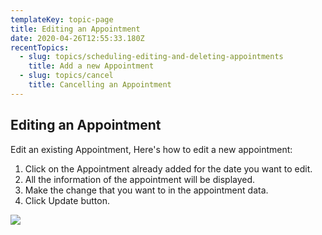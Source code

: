 ```yaml
---
templateKey: topic-page
title: Editing an Appointment
date: 2020-04-26T12:55:33.180Z
recentTopics:
  - slug: topics/scheduling-editing-and-deleting-appointments
    title: Add a new Appointment
  - slug: topics/cancel
    title: Cancelling an Appointment
---
```

## Editing an Appointment

Edit an existing Appointment, Here's how to edit a new appointment:

1. Click on the Appointment already added for the date you want to edit.
2. All the information of the appointment will be displayed.
3. Make the change that you want to in the appointment data.
4. Click Update button.

![](/img/new.jpg)
